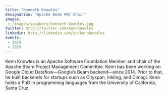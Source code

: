```yaml
---
title: "Kenneth Knowles"
designation: "Apache Beam PMC Chair"
images:
 - /images/speakers/kenneth-knowles.jpg
twitter: http://twitter.com/kennknowles
linkedin: http://linkedin.com/in/kennknowles
events:
 - 2024
 - 2025
---
```


Kenn Knowles is an Apache Software Foundation Member and chair of the Apache Beam Project Management Committee. Kenn has been working on Google Cloud Dataflow—Google’s Beam backend—since 2014. Prior to that, he built backends for startups such as Cityspan, Inkling, and Dimagi. Kenn holds a PhD in programming languages from the University of California, Santa Cruz.